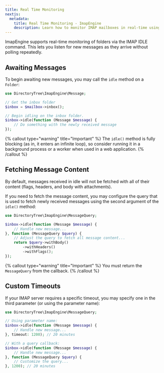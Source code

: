 ```yaml
---
title: Real Time Monitoring
nextjs:
  metadata:
    title: Real Time Monitoring - ImapEngine
    description: Learn how to monitor IMAP mailboxes in real-time using ImapEngine
---
```


ImapEngine supports real-time monitoring of folders via the IMAP IDLE command. This lets you listen for new messages as they arrive without polling repeatedly.

## Awaiting Messages

To begin awaiting new messages, you may call the `idle` method on a `Folder`:

```php
use DirectoryTree\ImapEngine\Message;

// Get the inbox folder
$inbox = $mailbox->inbox();

// Begin idling on the inbox folder.
$inbox->idle(function (Message $message) {
    // Do something with the newly received message
});
```

{% callout type="warning" title="Important" %}
The `idle()` method is fully blocking (as in, it enters an infinite loop), so consider running it in a background process or a worker when used in a web application.
{% /callout %}

## Fetching Message Content

By default, messages received in idle will not be fetched with all of their content (flags, headers, and body with attachments).

If you need to fetch the message content, you may configure the query that is used to fetch newly received messages using the second argument of the `idle()` method:

```php
use DirectoryTree\ImapEngine\MessageQuery;

$inbox->idle(function (Message $message) {
    // Handle new message...
}, function (MessageQuery $query) {
    // Adjust the query to fetch all message content...
    return $query->withBody()
        ->withHeaders()
        ->withFlags();
});
```

{% callout type="warning" title="Important" %}
You must return the `MessageQuery` from the callback.
{% /callout %}

## Custom Timeouts

If your IMAP server requires a specific timeout, you may specify one in the third parameter (or using the parameter name):

```php
use DirectoryTree\ImapEngine\MessageQuery;

// Using parameter name:
$inbox->idle(function (Message $message) {
    // Handle new message...
}, timeout: 1200); // 20 minutes

// With a query callback:
$inbox->idle(function (Message $message) {
    // Handle new message...
}, function (MessageQuery $query) {
    // Customize the query...
}, 1200); // 20 minutes
```
